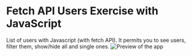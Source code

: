 # Fetch API Users Exercise with JavaScript
List of users with Javascript (with fetch API). It permits you to see users, filter them, show/hide all and single ones.
![Preview of the app](https://github.com/lorenzocagni/fetch-api-users/blob/master/screen.png)
